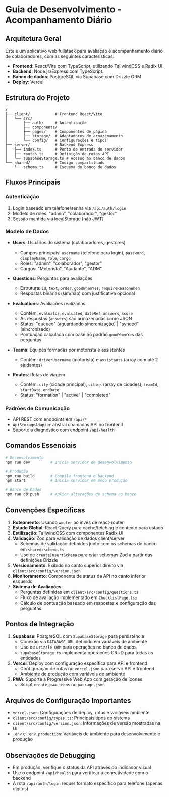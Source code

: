 # Guia de Desenvolvimento - Acompanhamento Diário

## Arquitetura Geral

Este é um aplicativo web fullstack para avaliação e acompanhamento diário de colaboradores, com as seguintes características:

- **Frontend**: React/Vite com TypeScript, utilizando TailwindCSS e Radix UI.
- **Backend**: Node.js/Express com TypeScript.
- **Banco de dados**: PostgreSQL via Supabase com Drizzle ORM
- **Deploy**: Vercel

## Estrutura do Projeto

```
/
├── client/           # Frontend React/Vite
│   └── src/
│       ├── auth/     # Autenticação
│       ├── components/
│       ├── pages/    # Componentes de página
│       ├── storage/  # Adaptadores de armazenamento
│       └── config/   # Configurações e tipos
├── server/           # Backend Express
│   ├── index.ts      # Ponto de entrada do servidor
│   ├── routes.ts     # Definição de rotas API
│   └── supabaseStorage.ts # Acesso ao banco de dados
└── shared/           # Código compartilhado
    └── schema.ts     # Esquema do banco de dados
```

## Fluxos Principais

### Autenticação

1. Login baseado em telefone/senha via `/api/auth/login`
2. Modelo de roles: "admin", "colaborador", "gestor"
3. Sessão mantida via localStorage (não JWT)

### Modelo de Dados

- **Users**: Usuários do sistema (colaboradores, gestores)
  - Campos principais: `username` (telefone para login), `password`, `displayName`, `role`, `cargo`
  - Roles: "admin", "colaborador", "gestor"
  - Cargos: "Motorista", "Ajudante", "ADM"

- **Questions**: Perguntas para avaliações
  - Estrutura: `id`, `text`, `order`, `goodWhenYes`, `requireReasonWhen`
  - Respostas binárias (sim/não) com justificativa opcional

- **Evaluations**: Avaliações realizadas
  - Contém: `evaluator`, `evaluated`, `dateRef`, `answers`, `score`
  - As respostas (`answers`) são armazenadas como JSON
  - Status: "queued" (aguardando sincronização) | "synced" (sincronizado)
  - Pontuação calculada com base no padrão `goodWhenYes` das perguntas

- **Teams**: Equipes formadas por motorista e assistentes
  - Contém: `driverUsername` (motorista) e `assistants` (array com até 2 ajudantes)

- **Routes**: Rotas de viagem
  - Contém: `city` (cidade principal), `cities` (array de cidades), `teamId`, `startDate`, `endDate`
  - Status: "formation" | "active" | "completed"

### Padrões de Comunicação

- API REST com endpoints em `/api/*`
- `ApiStorageAdapter` abstrai chamadas API no frontend
- Suporte a diagnóstico com endpoint `/api/health`

## Comandos Essenciais

```bash
# Desenvolvimento
npm run dev         # Inicia servidor de desenvolvimento

# Produção
npm run build       # Compila frontend e backend
npm start           # Inicia servidor em modo produção

# Banco de Dados
npm run db:push     # Aplica alterações de schema ao banco
```

## Convenções Específicas

1. **Roteamento**: Usando `wouter` ao invés de react-router
2. **Estado Global**: React Query para cache/fetching e contexto para estado
3. **Estilização**: TailwindCSS com componentes Radix UI
4. **Validação**: Zod para validação de dados client/server
   - Schemas de validação definidos junto com os schemas do banco em `shared/schema.ts`
   - Uso de `createInsertSchema` para criar schemas Zod a partir das definições Drizzle
5. **Versionamento**: Exibido no canto superior direito via `client/src/config/version.json`
6. **Monitoramento**: Componente de status da API no canto inferior esquerdo
7. **Sistema de Avaliações**:
   - Perguntas definidas em `client/src/config/questions.ts`
   - Fluxo de avaliação implementado em `ChecklistPage.tsx`
   - Cálculo de pontuação baseado em respostas e configuração das perguntas

## Pontos de Integração

1. **Supabase**: PostgreSQL com `SupabaseStorage` para persistência
   - Conexão via `DATABASE_URL` definido em variáveis de ambiente
   - Uso de `Drizzle ORM` para operações no banco de dados
   - `supabaseStorage.ts` implementa operações CRUD para todas as entidades
2. **Vercel**: Deploy com configuração específica para API e frontend
   - Configuração de rotas no `vercel.json` para servir API e frontend
   - Ambiente de produção com variáveis de ambiente
3. **PWA**: Suporte a Progressive Web App com geração de ícones
   - Script `create-pwa-icons` no `package.json`

## Arquivos de Configuração Importantes

- `vercel.json`: Configurações de deploy, rotas e variáveis ambiente
- `client/src/config/types.ts`: Principais tipos do sistema
- `client/src/config/version.json`: Informações de versão mostradas na UI
- `.env` e `.env.production`: Variáveis de ambiente para desenvolvimento e produção

## Observações de Debugging

- Em produção, verifique o status da API através do indicador visual
- Use o endpoint `/api/health` para verificar a conectividade com o backend
- A rota `/api/auth/login` requer formato específico para telefone (apenas dígitos)

